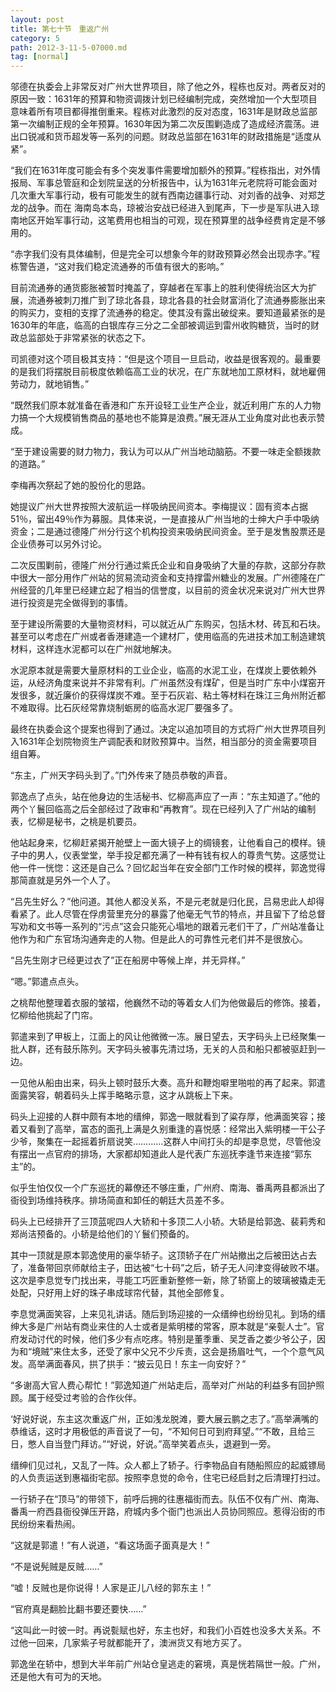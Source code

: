 ```yaml
---
layout: post
title: 第七十节　重返广州
category: 5
path: 2012-3-11-5-07000.md
tag: [normal]
---
```


邬德在执委会上非常反对广州大世界项目，除了他之外，程栋也反对。两者反对的原因一致：1631年的预算和物资调拨计划已经编制完成，突然增加一个大型项目意味着所有项目都得推倒重来。程栋对此激烈的反对态度，1631年是财政总监部第一次编制正规的全年预算。1630年因为第二次反围剿造成了造成经济震荡。进出口锐减和货币超发等一系列的问题。财政总监部在1631年的财政措施是“适度从紧”。

“我们在1631年度可能会有多个突发事件需要增加额外的预算。”程栋指出，对外情报局、军事总管庭和企划院呈送的分析报告中，认为1631年元老院将可能会面对几次重大军事行动，极有可能发生的就有西南边疆事行动、对刘香的战争、对郑芝龙的战争。而在 海南岛本岛，琼被治安战已经进入到尾声，下一步是军队进入琼南地区开始军事行动，这笔费用也相当的可观，现在预算里的战争经费肯定是不够用的。

“赤字我们没有具体编制，但是完全可以想象今年的财政预算必然会出现赤字。”程栋警告道，“这对我们稳定流通券的币值有很大的影响。”

目前流通券的通货膨胀被暂时掩盖了，穿越者在军事上的胜利使得统治区大为扩展，流通券被刺刀推广到了琼北各县，琼北各县的社会财富消化了流通券膨胀出来的购买力，变相的支撑了流通券的稳定。使其没有露出破绽来。要知道最紧张的是1630年的年底，临高的白银库存三分之二全部被调运到雷州收购糖货，当时的财政总监部处于非常紧张的状态之下。

司凯德对这个项目极其支持：“但是这个项目一旦启动，收益是很客观的。最重要的是我们将摆脱目前极度依赖临高工业的状况，在广东就地加工原材料，就地雇佣劳动力，就地销售。”

“既然我们原本就准备在香港和广东开设轻工业生产企业，就近利用广东的人力物力搞一个大规模销售商品的基地也不能算是浪费。”展无涯从工业角度对此也表示赞成。

“至于建设需要的财力物力，我认为可以从广州当地动脑筋。不要一味走全额拨款的道路。”

李梅再次祭起了她的股份化的思路。

她提议广州大世界按照大波航运一样吸纳民间资本。李梅提议：固有资本占据51％，留出49％作为募服。具体来说，一是直接从广州当地的士绅大户手中吸纳资金；二是通过德隆广州分行这个机构投资来吸纳民间资金。至于是发售股票还是企业债券可以另外讨论。

二次反围剿前，德隆广州分行通过紫氏企业和自身吸纳了大量的存款，这部分存款中很大一部分用作广州站的贸易流动资金和支持撑雷州糖业的发展。广州德隆在广州经营的几年里已经建立起了相当的信誉度，以目前的资金状况来说对广州大世界进行投资是完全做得到的事情。

至于建设所需要的大量物资材料，可以就近从广东购买，包括木材、砖瓦和石块。甚至可以考虑在广州或者香港建造一个建材厂，使用临高的先进技术加工制造建筑材料，这样连水泥都可以在广州就地解决。

水泥原本就是需要大量原材料的工业企业，临高的水泥工业，在煤炭上要依赖外运，从经济角度来说并不非常有利。广州虽然没有煤矿，但是当时广东中小煤窑开发很多，就近廉价的获得煤炭不难。至于石灰岩、粘土等材料在珠江三角州附近都不难取得。比石灰经常靠烧制蛎房的临高水泥厂要强多了。

最终在执委会这个提案也得到了通过。决定以追加项目的方式将广州大世界项目列入1631年企划院物资生产调配表和财败预算中。当然，相当部分的资金需要项目组自筹。

“东主，广州天字码头到了。”门外传来了随员恭敬的声音。

郭逸点了点头，站在他身边的生活秘书、忆柳高声应了一声：“东主知道了。”他的两个丫鬟回临高之后全部经过了政审和“再教育”。现在已经列入了广州站的编制表，忆柳是秘书，之桃是机要员。

他站起身来，忆柳赶紧揭开舱壁上一面大镜子上的绸镜套，让他看自己的模样。镜子中的男人，仪表堂堂，举手投足都充满了一种有钱有权人的尊贵气势。这感觉让他一件一恍惚：这还是自己么？回忆起当年在安全部门工作时候的模祥，郭逸觉得那简直就是另外一个人了。

“吕先生好么？”他问道。其他人都没关系，不是元老就是归化民，吕易忠此人却得看紧了。此人尽管在俘虏营里充分的暴露了他毫无气节的特点，并且留下了给总督写劝和文书等一系列的“污点”这会只能死心塌地的跟着元老们干了，广州站准备让他作为和广东官场沟通奔走的人物。但是此人的可靠性元老们并不是很放心。

“吕先生刚才已经更过衣了”正在船房中等候上岸，并无异样。”

“嗯。”郭遣点点头。

之桃帮他整理着衣服的皱褶，他巍然不动的等着女人们为他做最后的修饰。接着，忆柳给他挑起了门帘。

郭遣来到了甲板上，江面上的风让他微微一冻。展日望去，天字码头上已经聚集一批人群，还有鼓乐陈列。天字码头被事先清过场，无关的人员和船只都被驱赶到一边。

一见他从船由出来，码头上顿时鼓乐大奏。高升和鞭炮噼里啪啦的再了起来。郭遣面露笑容，朝着码头上挥手略略示意，这才从跳板上下来。

码头上迎接的人群中颇有本地的缙绅，郭逸一眼就看到了粱存厚，他满面笑容；接着又看到了高举，富态的面孔上满是久别重逢的喜悦感：经常出入紫明楼一干公子少爷，聚集在一起摇着折扇说笑…………这群人中间打头的却是李息觉，尽管他没有摆出一点官府的排场，大家都却知道此人是代表广东巡抚李逢节来连接“郭东主”的。

似乎生怕仅仅一个广东巡抚的幕僚还不够庄重，广州府、南海、番禹两县都派出了衙役到场维持秩序。排场简直和卸任的朝廷大员差不多。

码头上已经排开了三顶蓝呢四人大轿和十多顶二人小轿。大轿是给郭逸、裴莉秀和郑尚洁预备的。小轿是给他们的丫鬟们预备的。

其中一顶就是原本郭逸使用的豪华轿子。这顶轿子在广州站撤出之后被田达占去了，准备带回京师献给主子，田达被“七十码”之后，轿子无人问津变得破败不堪。这次是李息觉专门找出来，寻能工巧匠重新整修一新，除了轿窗上的玻璃被撬走无处配，只好用上好的珠子串成球帘代替，其他全部修复。

李息觉满面笑容，上来见礼讲话。随后到场迎接的一众缙绅也纷纷见礼。到场的缙绅大多是广州站有商业来住的人士或者是紫明楼的常客，原本就是“亲甏人士”。官府发动讨代的时候，他们多少有点吃疼。特别是董季重、吴芝香之娄少爷公子，因为和“境贼”来住太多，还受了家中父兄不少斥责，这会是扬眉吐气，一个个意气风发。高举满面春风，拱了拱手：“披云见日！东主一向安好？”

“多谢高大官人费心帮忙！”郭逸知道广州站走后，高举对广州站的利益多有回护照顾。属于经受过考验的合作伙伴。

‘好说好说，东主这次重返广州，正如浅龙脱滩，要大展云鹏之志了。”高举满嘴的恭维话，这时才用极低的声音说了一句，“不知何日可到府拜望。”“不敢，且给三日，憋人自当登门拜访。”“好说，好说。”高举笑着点头，退避到一旁。

缙绅们见过礼，又乱了一阵。众人都上了轿子。行李物品自有随船照应的起威镖局的人负责运送到惠福街宅邸。按照李息觉的命令，住宅已经启封之后清理打扫过。

一行轿子在“顶马”的带领下，前呼后拥的往惠福街而去。队伍不仅有广州、南海、番禹一府西县衙役弹压开路，府城内多个衙门也派出人员协同照应。惹得沿街的市民纷纷来看热闹。

“这就是郭遣！”有人说道，“看这场面子面真是大！”

“不是说髡贼是反贼……”

“嘘！反贼也是你说得！人家是正儿八经的郭东主！”

“官府真是翻脸比翻书要还要快……”

“这叫此一时彼一时。再说甏赋也好，东主也好，和我们小百姓也没多大关系。不过他一回来，几家紫子号就都能开了，澳洲货又有地方买了。

郭逸坐在轿中，想到大半年前广州站仓皇逃走的窘境，真是恍若隔世一般。广州，还是他大有可为的天地。